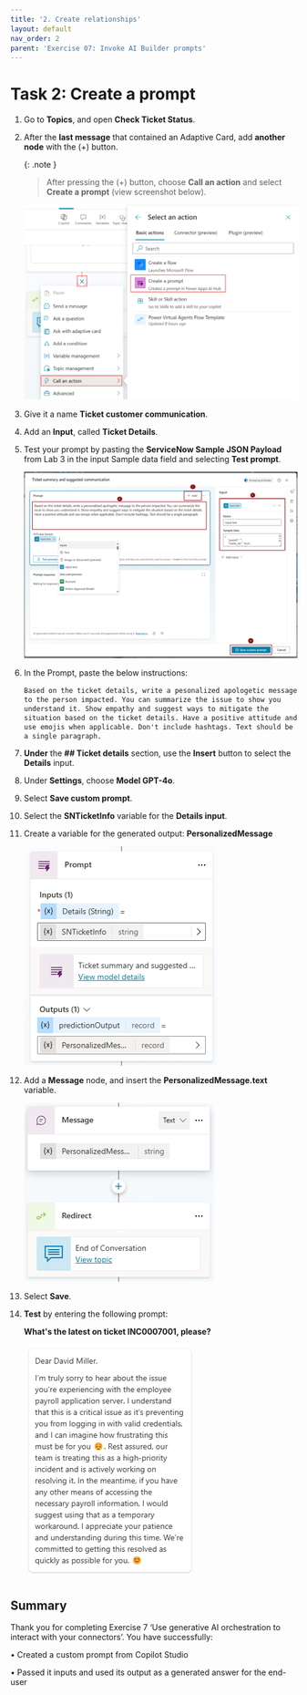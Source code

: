 ```yaml
---
title: '2. Create relationships'
layout: default
nav_order: 2
parent: 'Exercise 07: Invoke AI Builder prompts'
---
```


# Task 2: Create a prompt

1. Go to **Topics**, and open **Check Ticket Status**.

1. After the **last message** that contained an Adaptive Card, add **another node** with the (+) button.

	{: .note }
	> After pressing the (+) button, choose **Call an action** and select **Create a prompt** (view screenshot below).

	![A screenshot of a computer Description automatically generated](../../media/d7caa2bacb484d68deac84e6c002f735.png)

1. Give it a name **Ticket customer communication**.

1. Add an **Input**, called **Ticket Details**.

1. Test your prompt by pasting the **ServiceNow Sample JSON Payload** from Lab 3 in the input Sample data field and selecting **Test prompt**.

	![TicketSummary.png](../../media/TicketSummary.png)

1. In the Prompt, paste the below instructions:

	```
 	Based on the ticket details, write a pesonalized apologetic message to the person impacted. You can summarize the issue to show you understand it. Show empathy and suggest ways to mitigate the situation based on the ticket details. Have a positive attitude and use emojis when applicable. Don't include hashtags. Text should be a single paragraph.
 	```

1. **Under** the **## Ticket details** section, use the **Insert** button to select the **Details** input.

1. Under **Settings**, choose **Model GPT-4o**.

1. Select **Save custom prompt**.

1. Select the **SNTicketInfo** variable for the **Details input**.

1. Create a variable for the generated output: **PersonalizedMessage**

	![A screenshot of a computer Description automatically generated](../../media/31d491cb364037598f0801328926f440.png)

1. Add a **Message** node, and insert the **PersonalizedMessage.text** variable.

	![A screenshot of a chat Description automatically generated](../../media/f03dc3366edb6de5932aa8d1aedc8677.png)

1. Select **Save**.

1. **Test** by entering the following prompt:

	**What's the latest on ticket INC0007001, please?**

	![A screenshot of a message Description automatically generated](../../media/a65eecc69f87d9380cd6f9cb5bffafc2.png)


## Summary

Thank you for completing Exercise 7 ‘Use generative AI orchestration to interact with your connectors’. 
You have successfully:

•	Created a custom prompt from Copilot Studio

•	Passed it inputs and used its output as a generated answer for the end-user
